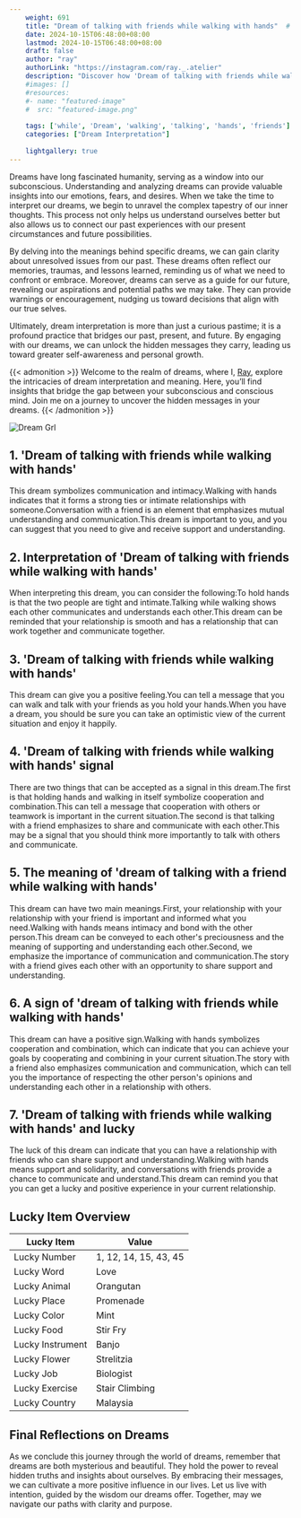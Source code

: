 ```yaml
---
    weight: 691
    title: "Dream of talking with friends while walking with hands"  # Assuming 'title' column exists
    date: 2024-10-15T06:48:00+08:00
    lastmod: 2024-10-15T06:48:00+08:00
    draft: false
    author: "ray"
    authorLink: "https://instagram.com/ray._.atelier"
    description: "Discover how 'Dream of talking with friends while walking with hands' can interpret your future and uncover its significant meanings in your life."
    #images: []
    #resources:
    #- name: "featured-image"
    #  src: "featured-image.png"
    
    tags: ['while', 'Dream', 'walking', 'talking', 'hands', 'friends']
    categories: ["Dream Interpretation"]
    
    lightgallery: true
---
```

    
Dreams have long fascinated humanity, serving as a window into our subconscious. Understanding and analyzing dreams can provide valuable insights into our emotions, fears, and desires. When we take the time to interpret our dreams, we begin to unravel the complex tapestry of our inner thoughts. This process not only helps us understand ourselves better but also allows us to connect our past experiences with our present circumstances and future possibilities.

By delving into the meanings behind specific dreams, we can gain clarity about unresolved issues from our past. These dreams often reflect our memories, traumas, and lessons learned, reminding us of what we need to confront or embrace. Moreover, dreams can serve as a guide for our future, revealing our aspirations and potential paths we may take. They can provide warnings or encouragement, nudging us toward decisions that align with our true selves.

Ultimately, dream interpretation is more than just a curious pastime; it is a profound practice that bridges our past, present, and future. By engaging with our dreams, we can unlock the hidden messages they carry, leading us toward greater self-awareness and personal growth.

{{< admonition >}}
Welcome to the realm of dreams, where I, [Ray](https://instagram.com/ray._.atelier), explore the intricacies of dream interpretation and meaning. Here, you’ll find insights that bridge the gap between your subconscious and conscious mind. Join me on a journey to uncover the hidden messages in your dreams.
{{< /admonition >}}

![Dream Grl](https://cdn.pixabay.com/photo/2017/11/02/03/35/gothic-2910057_1280.jpg "Dream Grl")

## 1. 'Dream of talking with friends while walking with hands'
This dream symbolizes communication and intimacy.Walking with hands indicates that it forms a strong ties or intimate relationships with someone.Conversation with a friend is an element that emphasizes mutual understanding and communication.This dream is important to you, and you can suggest that you need to give and receive support and understanding.

## 2. Interpretation of 'Dream of talking with friends while walking with hands'
When interpreting this dream, you can consider the following:To hold hands is that the two people are tight and intimate.Talking while walking shows each other communicates and understands each other.This dream can be reminded that your relationship is smooth and has a relationship that can work together and communicate together.

## 3. 'Dream of talking with friends while walking with hands'
This dream can give you a positive feeling.You can tell a message that you can walk and talk with your friends as you hold your hands.When you have a dream, you should be sure you can take an optimistic view of the current situation and enjoy it happily.

## 4. 'Dream of talking with friends while walking with hands' signal
There are two things that can be accepted as a signal in this dream.The first is that holding hands and walking in itself symbolize cooperation and combination.This can tell a message that cooperation with others or teamwork is important in the current situation.The second is that talking with a friend emphasizes to share and communicate with each other.This may be a signal that you should think more importantly to talk with others and communicate.

## 5. The meaning of 'dream of talking with a friend while walking with hands'
This dream can have two main meanings.First, your relationship with your relationship with your friend is important and informed what you need.Walking with hands means intimacy and bond with the other person.This dream can be conveyed to each other's preciousness and the meaning of supporting and understanding each other.Second, we emphasize the importance of communication and communication.The story with a friend gives each other with an opportunity to share support and understanding.

## 6. A sign of 'dream of talking with friends while walking with hands'
This dream can have a positive sign.Walking with hands symbolizes cooperation and combination, which can indicate that you can achieve your goals by cooperating and combining in your current situation.The story with a friend also emphasizes communication and communication, which can tell you the importance of respecting the other person's opinions and understanding each other in a relationship with others.

## 7. 'Dream of talking with friends while walking with hands' and lucky
The luck of this dream can indicate that you can have a relationship with friends who can share support and understanding.Walking with hands means support and solidarity, and conversations with friends provide a chance to communicate and understand.This dream can remind you that you can get a lucky and positive experience in your current relationship.

## Lucky Item Overview
| Lucky Item          | Value              |
|---------------|--------------------|
| Lucky Number        | 1, 12, 14, 15, 43, 45  |
| Lucky Word          | Love |
| Lucky Animal        | Orangutan |
| Lucky Place         | Promenade     |
| Lucky Color         | Mint     |
| Lucky Food          | Stir Fry      |
| Lucky Instrument    | Banjo |
| Lucky Flower        | Strelitzia    |
| Lucky Job           | Biologist       |
| Lucky Exercise      | Stair Climbing  |
| Lucky Country       | Malaysia    |


##  Final Reflections on Dreams

As we conclude this journey through the world of dreams, remember that dreams are both mysterious and beautiful. They hold the power to reveal hidden truths and insights about ourselves. By embracing their messages, we can cultivate a more positive influence in our lives. Let us live with intention, guided by the wisdom our dreams offer. Together, may we navigate our paths with clarity and purpose.
